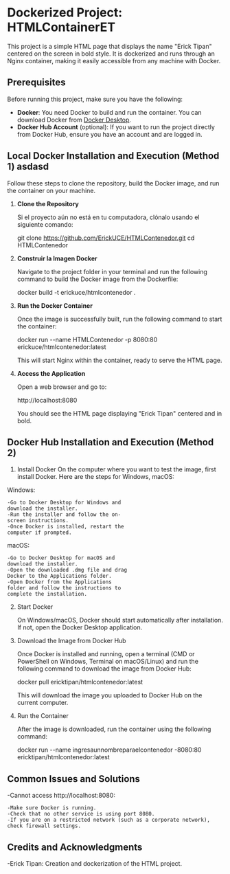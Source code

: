 # Dockerized Project: HTMLContainerET

This project is a simple HTML page that displays the name "Erick Tipan" centered on the screen in bold style. It is dockerized and runs through an Nginx container, making it easily accessible from any machine with Docker.

## Prerequisites

Before running this project, make sure you have the following:

- **Docker**: You need Docker to build and run the container. You can download Docker from [Docker Desktop](https://www.docker.com/products/docker-desktop).
- **Docker Hub Account** (optional): If you want to run the project directly from Docker Hub, ensure you have an account and are logged in.

## Local Docker Installation and Execution (Method 1) asdasd

Follow these steps to clone the repository, build the Docker image, and run the container on your machine.

1. **Clone the Repository**

   Si el proyecto aún no está en tu computadora, clónalo usando el siguiente comando:

   git clone <https://github.com/ErickUCE/HTMLContenedor.git>
   cd HTMLContenedor

2. **Construir la Imagen Docker**

   Navigate to the project folder in your terminal and run the following command to build the Docker image from the Dockerfile:

   docker build -t erickuce/htmlcontenedor .

3. **Run the Docker Container**

   Once the image is successfully built, run the following command to start the container:

   docker run --name HTMLContenedor -p 8080:80 erickuce/htmlcontenedor:latest

   This will start Nginx within the container, ready to serve the HTML page.

4. **Access the Application**

   Open a web browser and go to:

   http://localhost:8080

   You should see the HTML page displaying "Erick Tipan" centered and in bold.

## Docker Hub Installation and Execution (Method 2)

1. Install Docker
   On the computer where you want to test the image, first install Docker. Here are the steps for Windows, macOS:

Windows:

    -Go to Docker Desktop for Windows and   
    download the installer.
    -Run the installer and follow the on- 
    screen instructions.
    -Once Docker is installed, restart the 
    computer if prompted.

macOS:

    -Go to Docker Desktop for macOS and 
    download the installer.
    -Open the downloaded .dmg file and drag 
    Docker to the Applications folder.
    -Open Docker from the Applications 
    folder and follow the instructions to 
    complete the installation.

2. Start Docker

    On Windows/macOS, Docker should start automatically after installation. If not, open the Docker Desktop application.

3. Download the Image from Docker Hub

    Once Docker is installed and running, open a terminal (CMD or PowerShell on Windows, Terminal on macOS/Linux) and run the following command to download the image from Docker Hub:

    docker pull ericktipan/htmlcontenedor:latest

    This will download the image you uploaded to Docker Hub on the current computer.

4. Run the Container

    After the image is downloaded, run the container using the following command:

    docker run --name ingresaunnombreparaelcontenedor -8080:80 ericktipan/htmlcontenedor:latest

## Common Issues and Solutions

-Cannot access http://localhost:8080:

    -Make sure Docker is running.
    -Check that no other service is using port 8080.
    -If you are on a restricted network (such as a corporate network), check firewall settings.

## Credits and Acknowledgments
-Erick Tipan: Creation and dockerization of the HTML project.